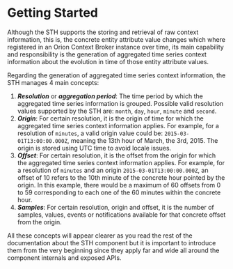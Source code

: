 # Getting Started

Although the STH supports the storing and retrieval of raw context information, this is, the concrete entity attribute value changes which where registered in an Orion Context Broker instance over time, its main capability and responsibility is the generation of aggregated time series context information about the evolution in time of those entity attribute values.

Regarding the generation of aggregated time series context information, the STH manages 4 main concepts:
1. **_Resolution_** or **_aggregation period_**: The time period by which the aggregated time series information is grouped. Possible valid resolution values supported by the STH are: `month`, `day`, `hour`, `minute` and `second`.
2. **_Origin_**: For certain resolution, it is the origin of time for which the aggregated time series
context information applies. For example, for a resolution of `minutes`, a valid origin value could be: `2015-03-01T13:00:00.000Z`, meaning the 13th hour of March, the 3rd, 2015. The origin is stored using UTC time to avoid locale issues.
3. **_Offset_**: For certain resolution, it is the offset from the origin for which the aggregated time series context information applies. For example, for a resolution of `minutes` and an origin `2015-03-01T13:00:00.000Z`, an offset of 10 refers to the 10th minute of the concrete hour pointed by the origin. In this example, there would be a maximum of 60 offsets from 0 to 59 corresponding to each one of the 60 minutes within the concrete hour.
4. **_Samples_**: For certain resolution, origin and offset, it is the number of samples, values, events or notifications available for that concrete offset from the origin.

All these concepts will appear clearer as you read the rest of the documentation about the STH component but it is important to introduce them from the very beginning since they apply far and wide all around the component internals and exposed APIs.
